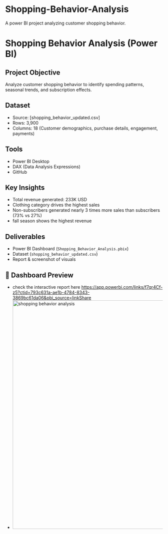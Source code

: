 # Shopping-Behavior-Analysis
A power BI project analyzing customer shopping behavior.
# Shopping Behavior Analysis (Power BI)

## Project Objective
Analyze customer shopping behavior to identify spending patterns, seasonal trends, and subscription effects.

## Dataset
- Source: [shopping_behavior_updated.csv]
- Rows: 3,900
- Columns: 18 (Customer demographics, purchase details, engagement, payments)

## Tools
- Power BI Desktop
- DAX (Data Analysis Expressions)
- GitHub

## Key Insights
- Total revenue generated: 233K USD
- Clothing category drives the highest sales
- Non-subscribers generated nearly 3 times more sales than subscribers (73% vs 27%)
- fall season shows the highest revenue

## Deliverables
- Power BI Dashboard (`Shopping_Behavior_Analysis.pbix`)
- Dataset (`shopping_behavior_updated.csv`)
- Report & screenshot of visuals

## 🔗 Dashboard Preview
- check the interactive report here https://app.powerbi.com/links/f7qr4Cf-z5?ctid=793c631a-ae1b-4784-8343-3869bc61da06&pbi_source=linkShare
- <img width="1352" height="731" alt="shopping behavior analysis" src="https://github.com/user-attachments/assets/12c381c8-4ff5-4c46-a6b5-4f806686a5e2" />

